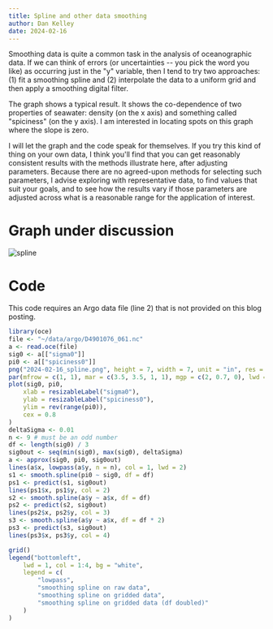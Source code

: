 ```yaml
---
title: Spline and other data smoothing
author: Dan Kelley
date: 2024-02-16
---
```


Smoothing data is quite a common task in the analysis of oceanographic data. If
we can think of errors (or uncertainties -- you pick the word you like) as
occurring just in the "y" variable, then I tend to try two approaches: (1) fit
a smoothing spline and (2) interpolate the data to a uniform grid and then
apply a smoothing digital filter.

The graph shows a typical result.  It shows the co-dependence of two properties
of seawater: density (on the x axis) and something called "spiciness" (on the y
axis).  I am interested in locating spots on this graph where the slope is
zero.

I will let the graph and the code speak for themselves.  If you try this kind
of thing on your own data, I think you'll find that you can get reasonably
consistent results with the methods illustrate here, after adjusting
parameters. Because there are no agreed-upon methods for selecting such
parameters, I advise exploring with representative data, to find values that
suit your goals, and to see how the results vary if those parameters are
adjusted across what is a reasonable range for the application of interest.

# Graph under discussion

![spline](/dek_blog/assets/images/2024-02-16-spline.png)

# Code

This code requires an Argo data file (line 2) that is not provided on this blog
posting.

```R
library(oce)
file <- "~/data/argo/D4901076_061.nc"
a <- read.oce(file)
sig0 <- a[["sigma0"]]
pi0 <- a[["spiciness0"]]
png("2024-02-16_spline.png", height = 7, width = 7, unit = "in", res = 200)
par(mfrow = c(1, 1), mar = c(3.5, 3.5, 1, 1), mgp = c(2, 0.7, 0), lwd = 1.4)
plot(sig0, pi0,
    xlab = resizableLabel("sigma0"),
    ylab = resizableLabel("spiciness0"),
    ylim = rev(range(pi0)),
    cex = 0.8
)
deltaSigma <- 0.01
n <- 9 # must be an odd number
df <- length(sig0) / 3
sig0out <- seq(min(sig0), max(sig0), deltaSigma)
a <- approx(sig0, pi0, sig0out)
lines(a$x, lowpass(a$y, n = n), col = 1, lwd = 2)
s1 <- smooth.spline(pi0 ~ sig0, df = df)
ps1 <- predict(s1, sig0out)
lines(ps1$x, ps1$y, col = 2)
s2 <- smooth.spline(a$y ~ a$x, df = df)
ps2 <- predict(s2, sig0out)
lines(ps2$x, ps2$y, col = 3)
s3 <- smooth.spline(a$y ~ a$x, df = df * 2)
ps3 <- predict(s3, sig0out)
lines(ps3$x, ps3$y, col = 4)

grid()
legend("bottomleft",
    lwd = 1, col = 1:4, bg = "white",
    legend = c(
        "lowpass",
        "smoothing spline on raw data",
        "smoothing spline on gridded data",
        "smoothing spline on gridded data (df doubled)"
    )
)
```

